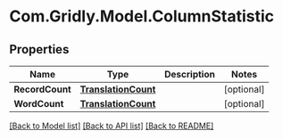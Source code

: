 
# Com.Gridly.Model.ColumnStatistic

## Properties

Name | Type | Description | Notes
------------ | ------------- | ------------- | -------------
**RecordCount** | [**TranslationCount**](TranslationCount.md) |  | [optional] 
**WordCount** | [**TranslationCount**](TranslationCount.md) |  | [optional] 

[[Back to Model list]](../README.md#documentation-for-models)
[[Back to API list]](../README.md#documentation-for-api-endpoints)
[[Back to README]](../README.md)

